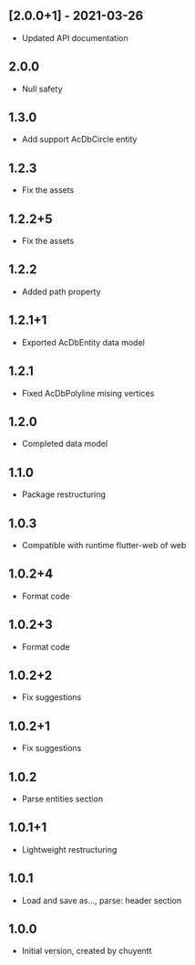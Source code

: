 ## [2.0.0+1] - 2021-03-26

* Updated API documentation

## 2.0.0

* Null safety

## 1.3.0
- Add support AcDbCircle entity

## 1.2.3
- Fix the assets

## 1.2.2+5
- Fix the assets

## 1.2.2
- Added path property

## 1.2.1+1
- Exported AcDbEntity data model

## 1.2.1
- Fixed AcDbPolyline mising vertices

## 1.2.0
- Completed data model

## 1.1.0
- Package restructuring

## 1.0.3
- Compatible with runtime flutter-web of web

## 1.0.2+4

- Format code

## 1.0.2+3

- Format code

## 1.0.2+2

- Fix suggestions

## 1.0.2+1

- Fix suggestions

## 1.0.2

- Parse entities section

## 1.0.1+1

- Lightweight restructuring

## 1.0.1

- Load and save as..., parse: header section

## 1.0.0

- Initial version, created by chuyentt
